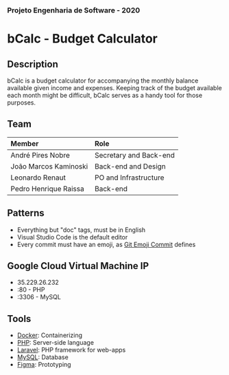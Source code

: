 ### Projeto Engenharia de Software - 2020

# bCalc - Budget Calculator 
## Description
bCalc is a budget calculator for accompanying the monthly balance available given income and expenses.
Keeping track of the budget available each month might be difficult, bCalc serves as a handy tool for those purposes.

## Team
| Member | Role |
|:-----------------------|:------------------------| 
| André Pires Nobre | Secretary and Back-end |
| João Marcos Kaminoski | Back-end and Design |
| Leonardo Renaut | PO and Infrastructure |
| Pedro Henrique Raissa | Back-end |

## Patterns
- Everything but "doc" tags, must be in English
- Visual Studio Code is the default editor
- Every commit must have an emoji, as [Git Emoji Commit](https://marketplace.visualstudio.com/items?itemName=maixiaojie.git-emoji) defines

## Google Cloud Virtual Machine IP
- 35.229.26.232
- :80 - PHP
- :3306 - MySQL

## Tools
- [Docker](https://www.docker.com/): Containerizing
- [PHP](https://www.php.net/): Server-side language
- [Laravel](https://laravel.com/): PHP framework for web-apps
- [MySQL](https://www.mysql.com/): Database
- [Figma](https://www.figma.com): Prototyping
